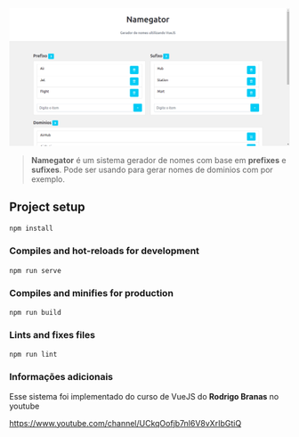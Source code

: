 <img alt="screenshot" src="./public/img/screenshot.png" title="screenshot"/>

> __Namegator__ é um sistema gerador de nomes com base em __prefixes__ e __sufixes__. Pode ser usando para gerar nomes de dominios com por exemplo.

## Project setup
```
npm install
```

### Compiles and hot-reloads for development
```
npm run serve
```

### Compiles and minifies for production
```
npm run build
```

### Lints and fixes files
```
npm run lint
```

### Informações adicionais
<span> Esse sistema foi implementado do curso de VueJS do __Rodrigo Branas__
 no youtube</span>
<br>

<https://www.youtube.com/channel/UCkqOofjb7nl6V8vXrIbGtiQ>

